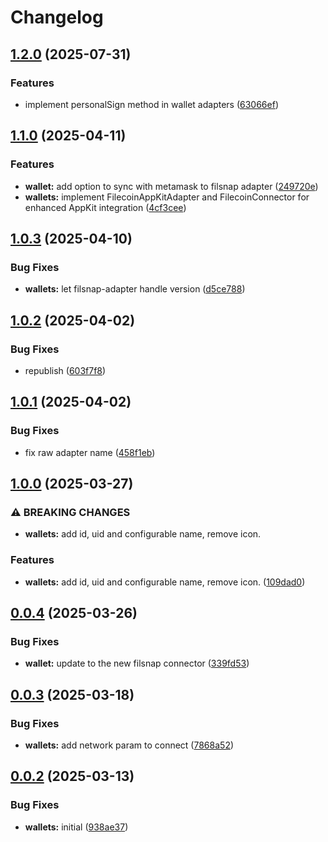 # Changelog

## [1.2.0](https://github.com/hugomrdias/filecoin/compare/iso-filecoin-wallets-v1.1.0...iso-filecoin-wallets-v1.2.0) (2025-07-31)


### Features

* implement personalSign method in wallet adapters ([63066ef](https://github.com/hugomrdias/filecoin/commit/63066ef3a7350ee5a453261b76764b224214ce12))

## [1.1.0](https://github.com/hugomrdias/filecoin/compare/iso-filecoin-wallets-v1.0.3...iso-filecoin-wallets-v1.1.0) (2025-04-11)


### Features

* **wallet:** add option to sync with metamask to filsnap adapter ([249720e](https://github.com/hugomrdias/filecoin/commit/249720e12c76e922426d995e53562b2dba83997a))
* **wallets:** implement FilecoinAppKitAdapter and FilecoinConnector for enhanced AppKit integration ([4cf3cee](https://github.com/hugomrdias/filecoin/commit/4cf3cee5fee573b47214e38a8a026f173b8b954a))

## [1.0.3](https://github.com/hugomrdias/filecoin/compare/iso-filecoin-wallets-v1.0.2...iso-filecoin-wallets-v1.0.3) (2025-04-10)


### Bug Fixes

* **wallets:** let filsnap-adapter handle version ([d5ce788](https://github.com/hugomrdias/filecoin/commit/d5ce7883580afcaa4ee421b3fbe4f07e6d873b0c))

## [1.0.2](https://github.com/hugomrdias/filecoin/compare/iso-filecoin-wallets-v1.0.1...iso-filecoin-wallets-v1.0.2) (2025-04-02)


### Bug Fixes

* republish ([603f7f8](https://github.com/hugomrdias/filecoin/commit/603f7f8c1bc9fee8e09c4cc3742f239fe7b29d2b))

## [1.0.1](https://github.com/hugomrdias/filecoin/compare/iso-filecoin-wallets-v1.0.0...iso-filecoin-wallets-v1.0.1) (2025-04-02)


### Bug Fixes

* fix raw adapter name ([458f1eb](https://github.com/hugomrdias/filecoin/commit/458f1ebefd47fa25deb9d88185720de105d51818))

## [1.0.0](https://github.com/hugomrdias/filecoin/compare/iso-filecoin-wallets-v0.0.4...iso-filecoin-wallets-v1.0.0) (2025-03-27)


### ⚠ BREAKING CHANGES

* **wallets:** add id, uid and configurable name, remove icon.

### Features

* **wallets:** add id, uid and configurable name, remove icon. ([109dad0](https://github.com/hugomrdias/filecoin/commit/109dad0012e30228a7702ffb28701dadb7c4c066))

## [0.0.4](https://github.com/hugomrdias/filecoin/compare/iso-filecoin-wallets-v0.0.3...iso-filecoin-wallets-v0.0.4) (2025-03-26)


### Bug Fixes

* **wallet:** update to the new filsnap connector ([339fd53](https://github.com/hugomrdias/filecoin/commit/339fd5343ffc69798308152a50216c4cf6aaaca3))

## [0.0.3](https://github.com/hugomrdias/filecoin/compare/iso-filecoin-wallets-v0.0.2...iso-filecoin-wallets-v0.0.3) (2025-03-18)


### Bug Fixes

* **wallets:** add network param to connect ([7868a52](https://github.com/hugomrdias/filecoin/commit/7868a523e624027a55a558a39b9670db3b3cf628))

## [0.0.2](https://github.com/hugomrdias/filecoin/compare/iso-filecoin-wallets-v0.0.1...iso-filecoin-wallets-v0.0.2) (2025-03-13)


### Bug Fixes

* **wallets:** initial ([938ae37](https://github.com/hugomrdias/filecoin/commit/938ae37604cc627e0b01663cec39aef2f2bbea40))
